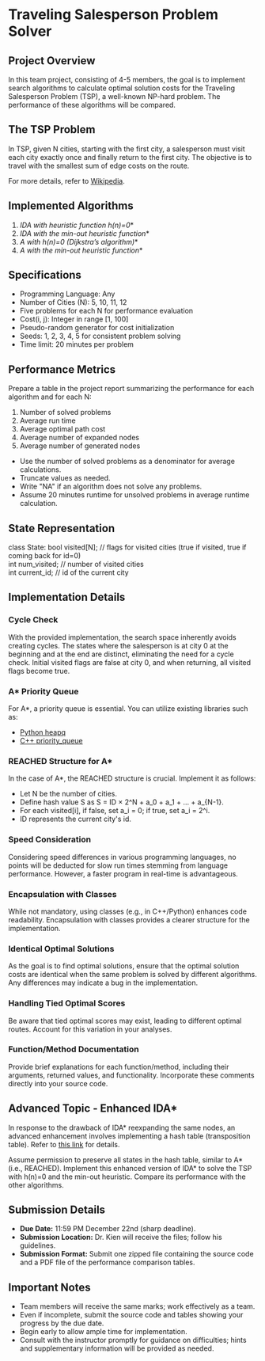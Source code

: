 # Traveling Salesperson Problem Solver

## Project Overview

In this team project, consisting of 4-5 members, the goal is to implement search algorithms to calculate optimal solution costs for the Traveling Salesperson Problem (TSP), a well-known NP-hard problem. The performance of these algorithms will be compared.

## The TSP Problem

In TSP, given N cities, starting with the first city, a salesperson must visit each city exactly once and finally return to the first city. The objective is to travel with the smallest sum of edge costs on the route.

For more details, refer to [Wikipedia](https://en.wikipedia.org/wiki/Travelling_salesman_problem).

## Implemented Algorithms

1. **IDA* with heuristic function h(n)=0**
2. **IDA* with the min-out heuristic function**
3. **A* with h(n)=0 (Dijkstra’s algorithm)**
4. **A* with the min-out heuristic function**

## Specifications

- Programming Language: Any
- Number of Cities (N): 5, 10, 11, 12
- Five problems for each N for performance evaluation
- Cost(i, j): Integer in range [1, 100]
- Pseudo-random generator for cost initialization
- Seeds: 1, 2, 3, 4, 5 for consistent problem solving
- Time limit: 20 minutes per problem

## Performance Metrics

Prepare a table in the project report summarizing the performance for each algorithm and for each N:

1. Number of solved problems
2. Average run time
3. Average optimal path cost
4. Average number of expanded nodes
5. Average number of generated nodes

- Use the number of solved problems as a denominator for average calculations.
- Truncate values as needed.
- Write "NA" if an algorithm does not solve any problems.
- Assume 20 minutes runtime for unsolved problems in average runtime calculation.

## State Representation

class State:
bool visited[N]; // flags for visited cities (true if visited, true if coming back for id=0)  
int num_visited; // number of visited cities  
int current_id; // id of the current city  


## Implementation Details

### Cycle Check

With the provided implementation, the search space inherently avoids creating cycles. The states where the salesperson is at city 0 at the beginning and at the end are distinct, eliminating the need for a cycle check. Initial visited flags are false at city 0, and when returning, all visited flags become true.

### A* Priority Queue

For A*, a priority queue is essential. You can utilize existing libraries such as:

- [Python heapq](https://docs.python.org/3/library/heapq.html)
- [C++ priority_queue](https://en.cppreference.com/w/cpp/container/priority_queue)

### REACHED Structure for A*

In the case of A*, the REACHED structure is crucial. Implement it as follows:

- Let N be the number of cities.
- Define hash value S as S = ID × 2^N + a_0 + a_1 + … + a_{N-1}.
- For each visited[i], if false, set a_i = 0; if true, set a_i = 2^i.
- ID represents the current city's id.

### Speed Consideration

Considering speed differences in various programming languages, no points will be deducted for slow run times stemming from language performance. However, a faster program in real-time is advantageous.

### Encapsulation with Classes

While not mandatory, using classes (e.g., in C++/Python) enhances code readability. Encapsulation with classes provides a clearer structure for the implementation.

### Identical Optimal Solutions

As the goal is to find optimal solutions, ensure that the optimal solution costs are identical when the same problem is solved by different algorithms. Any differences may indicate a bug in the implementation.

### Handling Tied Optimal Scores

Be aware that tied optimal scores may exist, leading to different optimal routes. Account for this variation in your analyses.

### Function/Method Documentation

Provide brief explanations for each function/method, including their arguments, returned values, and functionality. Incorporate these comments directly into your source code.

## Advanced Topic - Enhanced IDA*

In response to the drawback of IDA* reexpanding the same nodes, an advanced enhancement involves implementing a hash table (transposition table). Refer to [this link](https://webdocs.cs.ualberta.ca/~tony/TechnicalReports/tr-ri-93-120.pdf) for details.

Assume permission to preserve all states in the hash table, similar to A* (i.e., REACHED). Implement this enhanced version of IDA* to solve the TSP with h(n)=0 and the min-out heuristic. Compare its performance with the other algorithms.

## Submission Details

- **Due Date:** 11:59 PM December 22nd (sharp deadline).
- **Submission Location:** Dr. Kien will receive the files; follow his guidelines.
- **Submission Format:** Submit one zipped file containing the source code and a PDF file of the performance comparison tables.

## Important Notes

- Team members will receive the same marks; work effectively as a team.
- Even if incomplete, submit the source code and tables showing your progress by the due date.
- Begin early to allow ample time for implementation.
- Consult with the instructor promptly for guidance on difficulties; hints and supplementary information will be provided as needed.

